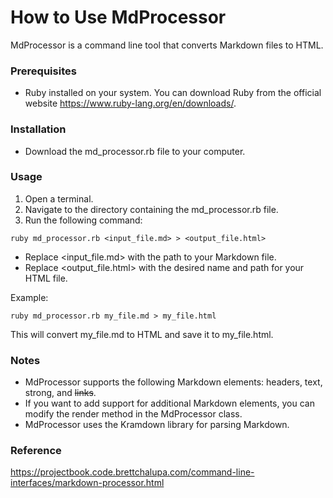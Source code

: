 # How to Use MdProcessor

MdProcessor is a command line tool that converts Markdown files to HTML.

### Prerequisites

- Ruby installed on your system. You can download Ruby from the official website https://www.ruby-lang.org/en/downloads/.

### Installation

- Download the md_processor.rb file to your computer.

### Usage

1. Open a terminal.
2. Navigate to the directory containing the md_processor.rb file.
3. Run the following command:

```
ruby md_processor.rb <input_file.md> > <output_file.html>
```

- Replace <input_file.md> with the path to your Markdown file.
- Replace <output_file.html> with the desired name and path for your HTML file.

Example:

```
ruby md_processor.rb my_file.md > my_file.html
```

This will convert my_file.md to HTML and save it to my_file.html.

### Notes

- MdProcessor supports the following Markdown elements: headers, text, strong, and ~~links~~.
- If you want to add support for additional Markdown elements, you can modify the render method in the MdProcessor class.
- MdProcessor uses the Kramdown library for parsing Markdown.

### Reference

https://projectbook.code.brettchalupa.com/command-line-interfaces/markdown-processor.html
